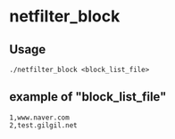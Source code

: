 # netfilter_block

## Usage
```
./netfilter_block <block_list_file>
```

## example of "block_list_file"
```
1,www.naver.com
2,test.gilgil.net
```
